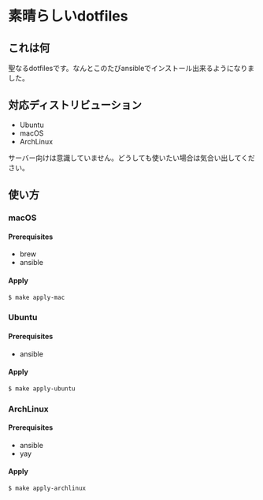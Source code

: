 # 素晴らしいdotfiles
## これは何
聖なるdotfilesです。なんとこのたびansibleでインストール出来るようになりました。

## 対応ディストリビューション
- Ubuntu
- macOS
- ArchLinux

サーバー向けは意識していません。どうしても使いたい場合は気合い出してください。

## 使い方
### macOS
#### Prerequisites
- brew
- ansible

#### Apply
```bash
$ make apply-mac
```

### Ubuntu
#### Prerequisites
- ansible

#### Apply
```bash
$ make apply-ubuntu
```

### ArchLinux
#### Prerequisites
- ansible
- yay

#### Apply
```bash
$ make apply-archlinux
```
